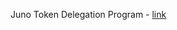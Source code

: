 Juno Token Delegation Program - [link](https://github.com/CosmosContracts/delegations/blob/main/policy/delegations.md#22-technical-criteria)
